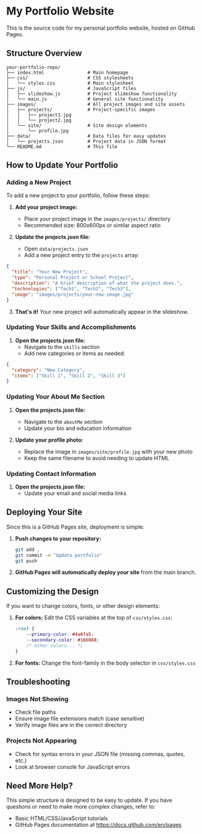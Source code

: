 # My Portfolio Website

This is the source code for my personal portfolio website, hosted on GitHub Pages.

## Structure Overview

```
your-portfolio-repo/
├── index.html                # Main homepage
├── css/                      # CSS stylesheets
│   └── styles.css            # Main stylesheet
├── js/                       # JavaScript files
│   ├── slideshow.js          # Project slideshow functionality
│   └── main.js               # General site functionality
├── images/                   # All project images and site assets
│   ├── projects/             # Project-specific images
│   │   ├── project1.jpg
│   │   └── project2.jpg
│   └── site/                 # Site design elements
│       └── profile.jpg
├── data/                     # Data files for easy updates
│   └── projects.json         # Project data in JSON format
└── README.md                 # This file
```

## How to Update Your Portfolio

### Adding a New Project

To add a new project to your portfolio, follow these steps:

1. **Add your project image:**
   - Place your project image in the `images/projects/` directory
   - Recommended size: 800x600px or similar aspect ratio

2. **Update the projects.json file:**
   - Open `data/projects.json`
   - Add a new project entry to the `projects` array:

```json
{
  "title": "Your New Project",
  "type": "Personal Project or School Project",
  "description": "A brief description of what the project does.",
  "technologies": ["Tech1", "Tech2", "Tech3"],
  "image": "images/projects/your-new-image.jpg"
}
```

3. **That's it!** Your new project will automatically appear in the slideshow.

### Updating Your Skills and Accomplishments

1. **Open the projects.json file:**
   - Navigate to the `skills` section
   - Add new categories or items as needed:

```json
{
  "category": "New Category",
  "items": ["Skill 1", "Skill 2", "Skill 3"]
}
```

### Updating Your About Me Section

1. **Open the projects.json file:**
   - Navigate to the `aboutMe` section
   - Update your bio and education information

2. **Update your profile photo:**
   - Replace the image in `images/site/profile.jpg` with your new photo
   - Keep the same filename to avoid needing to update HTML

### Updating Contact Information

1. **Open the projects.json file:**
   - Update your email and social media links

## Deploying Your Site

Since this is a GitHub Pages site, deployment is simple:

1. **Push changes to your repository:**
   ```bash
   git add .
   git commit -m "Update portfolio"
   git push
   ```

2. **GitHub Pages will automatically deploy your site** from the main branch.

## Customizing the Design

If you want to change colors, fonts, or other design elements:

1. **For colors:** Edit the CSS variables at the top of `css/styles.css`:
   ```css
   :root {
       --primary-color: #4a6fa5;
       --secondary-color: #166088;
       /* other colors... */
   }
   ```

2. **For fonts:** Change the font-family in the body selector in `css/styles.css`

## Troubleshooting

### Images Not Showing
- Check file paths
- Ensure image file extensions match (case sensitive)
- Verify image files are in the correct directory

### Projects Not Appearing
- Check for syntax errors in your JSON file (missing commas, quotes, etc.)
- Look at browser console for JavaScript errors

## Need More Help?

This simple structure is designed to be easy to update. If you have questions or need to make more complex changes, refer to:

- Basic HTML/CSS/JavaScript tutorials
- GitHub Pages documentation at https://docs.github.com/en/pages